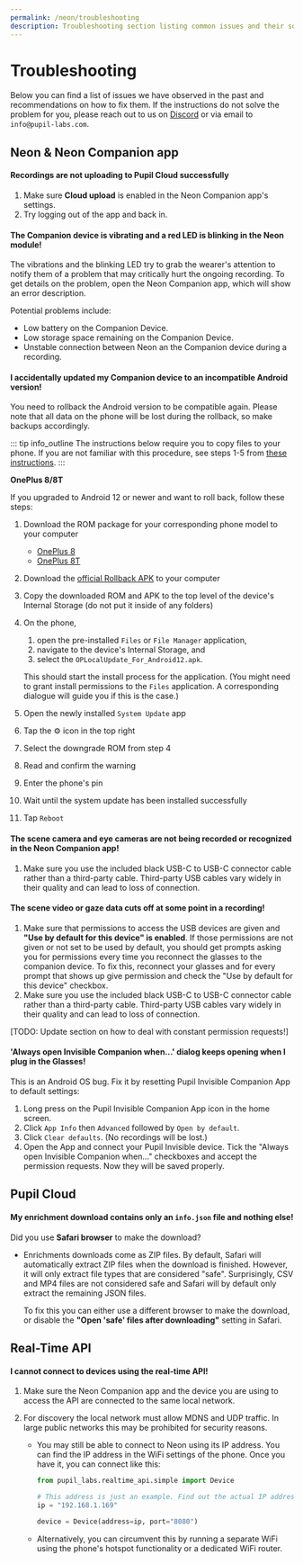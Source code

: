 ```yaml
---
permalink: /neon/troubleshooting
description: Troubleshooting section listing common issues and their solution.
---
```


# Troubleshooting
Below you can find a list of issues we have observed in the past and recommendations on how to fix them. If the instructions do not solve the problem for you, please reach out to us on [Discord](https://pupil-labs.com/chat/) or via email to `info@pupil-labs.com`.


## Neon & Neon Companion app

#### Recordings are not uploading to Pupil Cloud successfully
1. Make sure **Cloud upload** is enabled in the Neon Companion app's settings.
1. Try logging out of the app and back in.

#### The Companion device is vibrating and a red LED is blinking in the Neon module!
The vibrations and the blinking LED try to grab the wearer's attention to notify them of a problem that may critically hurt the ongoing recording. To get details on the problem, open the Neon Companion app, which will show an error description.

Potential problems include:
- Low battery on the Companion Device.
- Low storage space remaining on the Companion Device.
- Unstable connection between Neon an the Companion device during a recording.

#### I accidentally updated my Companion device to an incompatible Android version!
You need to rollback the Android version to be compatible again. Please note that all data on the phone will be lost during the rollback, so make backups accordingly.

::: tip
<v-icon large color="info">info_outline</v-icon>
The instructions below require you to copy files to your phone. If you are not familiar
with this procedure, see steps 1-5 from [these instructions](/neon/how-tos/data-collection-with-the-companion-app/transfer-recordings-via-usb.html#transfer-exported-recordings-to-a-computer).
:::

**OnePlus 8/8T**

If you upgraded to Android 12 or newer and want to roll back, follow these steps:
1. Download the ROM package for your corresponding phone model to your computer

   - [OnePlus 8](https://drive.google.com/file/d/1WtZ7bVwWPwYIGq4aWadeG-7MLu-KXhIS/view?usp=sharing)
   - [OnePlus 8T](https://drive.google.com/file/d/1K2VI-R4gGN8mdS6FxLiRo48ICF_UBB7A/view?usp=sharing)

1. Download the [official Rollback APK](https://oxygenos.oneplus.net/OPLocalUpdate_For_Android12.apk) to your computer
1. Copy the downloaded ROM and APK to the top level of the device's Internal Storage (do not put it inside of any folders)
1. On the phone,
   1. open the pre-installed `Files` or `File Manager` application,
   1. navigate to the device's Internal Storage, and
   1. select the `OPLocalUpdate_For_Android12.apk`.

   This should start the install process for the application.
   (You might need to grant install permissions to the `Files` application. A corresponding dialogue will guide
   you if this is the case.)
1. Open the newly installed `System Update` app
1. Tap the ⚙️ icon in the top right
1. Select the downgrade ROM from step 4
1. Read and confirm the warning
1. Enter the phone's pin
1. Wait until the system update has been installed successfully
1. Tap `Reboot`

#### The scene camera and eye cameras are not being recorded or recognized in the Neon Companion app!
1. Make sure you use the included black USB-C to USB-C connector cable rather than a third-party cable. Third-party USB cables vary widely in their quality and can lead to loss of connection.

#### The scene video or gaze data cuts off at some point in a recording!
1. Make sure that permissions to access the USB devices are given and **"Use by default for this device" is enabled**. If those permissions are not given or not set to be used by default, you should get prompts asking you for permissions every time you reconnect the glasses to the companion device. To fix this, reconnect your glasses and for every prompt that shows up give permission and check the "Use by default for this device" checkbox.
1. Make sure you use the included black USB-C to USB-C connector cable rather than a third-party cable. Third-party USB cables vary widely in their quality and can lead to loss of connection.

[TODO: Update section on how to deal with constant permission requests!]

#### 'Always open Invisible Companion when...' dialog keeps opening when I plug in the Glasses!
This is an Android OS bug. Fix it by resetting Pupil Invisible Companion App to default settings:
1. Long press on the Pupil Invisible Companion App icon in the home screen.
1. Click `App Info` then `Advanced` followed by `Open by default`. 
1. Click `Clear defaults`. (No recordings will be lost.)
1. Open the App and connect your Pupil Invisible device. Tick the "Always open Invisible Companion when..." checkboxes and accept the permission requests. Now they will be saved properly.

## Pupil Cloud

#### My enrichment download contains only an `info.json` file and nothing else!
Did you use **Safari browser** to make the download?
   - Enrichments downloads come as ZIP files. By default, Safari will automatically extract ZIP files when the download is finished. However, it will only extract file types that are considered "safe". Surprisingly, CSV and MP4 files are not considered safe and Safari will by default only extract the remaining JSON files.

      To fix this you can either use a different browser to make the download, or disable the **"Open 'safe' files after downloading"** setting in Safari.


## Real-Time API

#### I cannot connect to devices using the real-time API!
1. Make sure the Neon Companion app and the device you are using to access the API are connected to the same local network.
1. For discovery the local network must allow MDNS and UDP traffic. In large public networks this may be prohibited for security reasons.
   
   - You may still be able to connect to Neon using its IP address. You can find the IP address in the WiFi settings of the phone. Once you have it, you can connect like this:
      ```python
      from pupil_labs.realtime_api.simple import Device

      # This address is just an example. Find out the actual IP address of your device!
      ip = "192.168.1.169"

      device = Device(address=ip, port="8080")
      ```
   - Alternatively, you can circumvent this by running a separate WiFi using the phone's hotspot functionality or a dedicated WiFi router.
